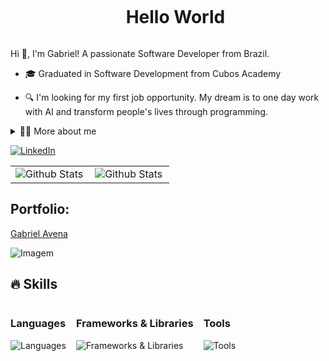 <!--título-->
<div id="user-content-toc">
  <ul align="center">
    <summary><h1 style="display: inline-block">Hello World</h1></summary>
</div>

<!-- Presentation -->
<p>
  Hi 👋, I'm Gabriel! A passionate Software Developer from Brazil.

  - 🎓 Graduated in Software Development from Cubos Academy

  - 🔍 I'm looking for my first job opportunity. My dream is to one day work with AI and transform people's lives through programming.
</p>

<!-- Dropdown -->
<details>
  <summary>👨‍💻 More about me</summary>

  - 💬 I am 23 years old and currently live in Brazil. I like reading, whether it's a good book, adventure or investigation, as well as watching movies and playing games! I believe that our personal interests contribute to a more accurate perception of things and to solving problems. I´m constantly learning and improving my skills. 

</details>

<!-- Links -->
[![LinkedIn](https://img.shields.io/badge/LinkedIn-0077B5?style=for-the-badge&logo=linkedin&logoColor=white)](https://www.linkedin.com/in/gabriel-avena)

<!-- GithubStats -->
<table>
  <tr>
    <td>
      <img
        align="left"
        src="https://github-readme-stats.vercel.app/api?username=gabrielponde&theme=dark&hide_border=true&include_all_commits=true"
        alt="Github Stats"
      />
    </td>
    <td>
      <img
        align="left"
        src="https://github-readme-stats.vercel.app/api/top-langs/?username=gabrielponde&theme=dark&hide_border=true&include_all_commits=true&count_private=true&layout=compact"
        alt="Github Stats"
      />
    </td>
  </tr>
</table>

<!-- Portfolio -->
## Portfolio:
[Gabriel Avena](https://portfolio-gabriel-avena.vercel.app)

<!-- GIF -->
<p align="left">
  <img align="center" src="https://github.com/Variablebee/Variablebee/assets/77739311/4e9f41af-6b57-49a7-b15a-74322e96b4d7" alt="Imagem">
</p>

## 🔥 Skills
<div style="display: flex; flex-wrap: wrap; gap: 16px;">
  <!-- Languages --> <div> <h3>Languages</h3> <img src="https://skillicons.dev/icons?i=java,javascript,typescript,html,css,sass,tailwind,styledcomponents,postgresql" alt="Languages" /> </div> 
  <!-- Frameworks --> <div> <h3>Frameworks & Libraries</h3> <img src="https://skillicons.dev/icons?i=nodejs,react,next,vite,cypress,jest" alt="Frameworks & Libraries" /> </div> 
  <!-- Tools --> <div> <h3>Tools</h3> <img src="https://skillicons.dev/icons?i=docker,vscode,git,github,npm" alt="Tools" /> </div> 
</div>
